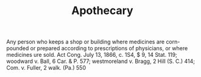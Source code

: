 ---
title: Apothecary
permalink: "/definitions/apothecary.html"
body: Any person who keeps a shop or building where medicines are corn-pounded or
  prepared according to prescriptions of physicians, or where medicines ure sold.
  Act Cong. July 13, 1866, c. 1S4, $ 9, 14 Stat. 119; woodward v. Ball, 6 Car. & P.
  577; westmoreland v. Bragg, 2 Hill (S. C.) 414; Com. v. Fuller, 2 walk. (Pa.) 550
published_at: '2018-07-07'
layout: post
---